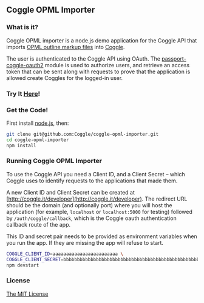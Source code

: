 ## Coggle OPML Importer

### What is it?

Coggle OPML importer is a node.js demo application for the Coggle API that imports [OPML outline markup files](http://en.wikipedia.org/wiki/OPML) into [Coggle](http://coggle.it).

The user is authenticated to the Coggle API using OAuth. The [passport-coggle-oauth2](https://github.com/coggle/passport-coggle-oauth2) module is used to authorize users, and retrieve an access token that can be sent along with requests to prove that the application is allowed create Coggles for the logged-in user.

### Try It [Here](http://opmloggle.herokuapp.com)!

### Get the Code! 
First install [node.js](http://nodejs.org/download/), then:
```bash
git clone git@github.com:Coggle/coggle-opml-importer.git
cd coggle-opml-importer
npm install
```

### Running Coggle OPML Importer
To use the Coggle API you need a Client ID, and a Client Secret – which Coggle uses to identify requests to the applications that made them.

A new Client ID and Client Secret can be created at
[http://coggle.it/developer](http://coggle.it/developer). The redirect URL
should be the domain (and optionally port) where you will host the application
(for example, `localhost` or `localhost:5000` for testing) followed by
`/auth/coggle/callback`, which is the Coggle oauth authentication callback
route of the app.

This ID and secret pair needs to be provided as environment variables when you
run the app. If they are missing the app will refuse to start.

```bash
COGGLE_CLIENT_ID=aaaaaaaaaaaaaaaaaaaaaaaa \
COGGLE_CLIENT_SECRET=bbbbbbbbbbbbbbbbbbbbbbbbbbbbbbbbbbbbbbbbbbbbbbbbbbbbbbbbbbbbbbbb \
npm devstart
```


### License
[The MIT License](http://opensource.org/licenses/MIT)


